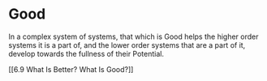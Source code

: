 # Good

In a complex system of systems, that which is Good helps the higher order systems it is a part of, and the lower order systems that are a part of it, develop towards the fullness of their Potential. 
 
 [[6.9 What Is Better? What Is Good?]] 